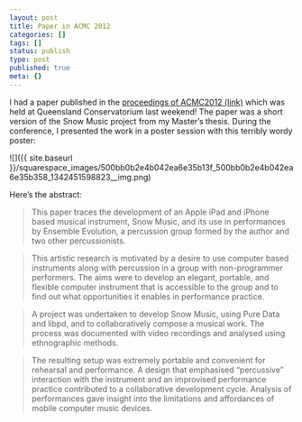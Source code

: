 ```yaml
---
layout: post
title: Paper in ACMC 2012
categories: []
tags: []
status: publish
type: post
published: true
meta: {}
---
```


I had a paper published in the 
[proceedings of ACMC2012 (link)](http://static.squarespace.com/static/500baf96c4aa540325612fa5/t/5072603084aefb9a79aac8f6/1349673008798/) which was held at Queensland Conservatorium last weekend! The paper was a short version of the 
Snow Music project from my Master’s thesis. During the conference, I presented the work in a poster session with this terribly wordy poster:

![]({{ site.baseurl }}/squarespace_images/500bb0b2e4b042ea6e35b13f_500bb0b2e4b042ea6e35b358_1342451598823__img.png)

Here’s the abstract:

>This paper traces the development of an Apple iPad and iPhone based musical instrument, Snow Music, and its use in performances by Ensemble Evolution, a percussion group formed by the author and two other percussionists.
  
> This artistic research is motivated by a desire to use computer based instruments along with percussion in a group with non-programmer performers. The aims were to develop an elegant, portable, and flexible computer instrument that is accessible to the group and to find out what opportunities it enables in performance practice.
  
> A project was undertaken to develop Snow Music, using Pure Data and libpd, and to collaboratively compose a musical work. The process was documented with video recordings and analysed using ethnographic methods.

> The resulting setup was extremely portable and convenient for rehearsal and performance. A design that emphasised “percussive” interaction with the instrument and an improvised performance practice contributed to a collaborative development cycle. Analysis of performances gave insight into the limitations and affordances of mobile computer music devices.

